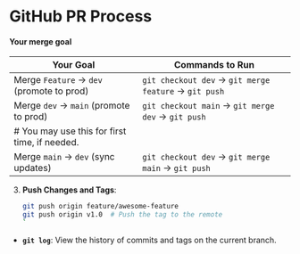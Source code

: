 # GitHub PR Process

   #### **Your merge goal**
   | Your Goal                              | Commands to Run                                    |
   | -------------------------------------- | -------------------------------------------------- |
   | Merge `Feature` → `dev` (promote to prod) | `git checkout dev` → `git merge feature` → `git push` |
   | Merge `dev` → `main` (promote to prod) | `git checkout main` → `git merge dev` → `git push` |
   | # You may use this for first time, if needed.
   | Merge `main` → `dev` (sync updates)    | `git checkout dev` → `git merge main` → `git push` |





   3. **Push Changes and Tags**:
      ```bash
      git push origin feature/awesome-feature
      git push origin v1.0  # Push the tag to the remote
      `
- **`git log`**: View the history of commits and tags on the current branch.
